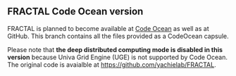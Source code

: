 ## FRACTAL Code Ocean version

FRACTAL is planned to become available at [Code Ocean](https://codeocean.com/) as well as at GitHub. This branch contains all the files provided as a CodeOcean capsule.

Please note that **the deep distributed computing mode is disabled in this version** because Univa Grid Engine (UGE) is not supported by Code Ocean. The original code is avaialble at https://github.com/yachielab/FRACTAL.